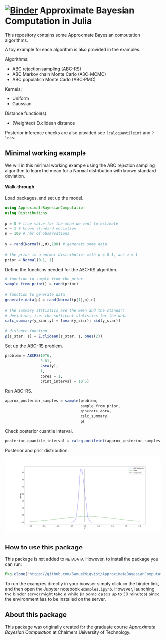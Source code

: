 # [![Binder](https://mybinder.org/badge.svg)](https://mybinder.org/v2/gh/SamuelWiqvist/ApproximateBayesianComputation.jl/master) Approximate Bayesian Computation in Julia

<!--- badges are not include currently 
![![Build Status](https://travis-ci.org/SamuelWiqvist/ApproximateBayesianComputation.jl.svg?branch=master)](https://travis-ci.org/SamuelWiqvist/ApproximateBayesianComputation.jl) [![Build status](https://ci.appveyor.com/api/projects/status/6iukm6um8355uldi?svg=true)](https://ci.appveyor.com/project/SamuelWiqvist/approximatebayesiancomputation-jl)[![Coverage Status](https://coveralls.io/repos/github/SamuelWiqvist/ApproximateBayesianComputation.jl/badge.svg)](https://coveralls.io/github/SamuelWiqvist/ApproximateBayesianComputation.jl)[![codecov](https://codecov.io/gh/SamuelWiqvist/ApproximateBayesianComputation.jl/branch/master/graph/badge.svg)](https://codecov.io/gh/SamuelWiqvist/ApproximateBayesianComputation.jl)
-->

This repository contains some Approximate Bayesian computation algorithms.

A toy example for each algorithm is also provided in the examples.

Algorithms:
* ABC rejection sampling (ABC-RS)
* ABC Markov chain Monte Carlo (ABC-MCMC)
* ABC population Monte Carlo (ABC-PMC)

Kernels:
* Uniform
* Gaussian

Distance function(s):
* (Weighted) Euclidean distance

Posterior inference checks are also provided see ```?calcquantileint``` and ```?loss```.


## Minimal working example

We will in this minimal working example using the ABC rejection sampling algorithm
to learn the mean for a Normal distribution with known standard deviation.

#### Walk-through

Load packages, and set up the model.

```julia
using ApproximateBayesianComputation
using Distributions

μ = 0 # true value for the mean we want to estimate
σ = 1 # known standard deviation
n = 100 # nbr of observations

y = rand(Normal(μ,σ),100) # generate some data

# the prior is a normal distribution with μ = 0.1, and σ = 1
prior = Normal(0.1, 1)
```

Define the functions needed for the ABC-RS algorithm.

```julia
# function to sample from the prior
sample_from_prior() = rand(prior)

# function to generate data
generate_data(μ) = rand(Normal(μ[1],σ),n)

# the summary statistics are the mean and the standard
# deviation, i.e. the sufficent statistics for the data
calc_summary(y_star,y) = [mean(y_star); std(y_star)]

# distance function
ρ(s_star, s) = Euclidean(s_star, s, ones(2))
```

Set up the ABC-RS problem.

```julia
problem = ABCRS(10^6,
                0.01,
                Data(y),
                1,
                cores = 1,
                print_interval = 10^5)
```

Run ABC-RS.

```julia
approx_posterior_samples = sample(problem,
                                  sample_from_prior,
                                  generate_data,
                                  calc_summary,
                                  ρ)
```

Check posterior quantile interval.

```julia
posterior_quantile_interval = calcquantileint(approx_posterior_samples)
```

Posterior and prior distribution.

![](/assets/post_min_example.png)


## How to use this package

This package is not added to `METADATA`. However, to install the package you can run:
```julia
Pkg.clone("https://github.com/SamuelWiqvist/ApproximateBayesianComputation.jl")
 ```

To run the examples directly in your browser simply click on the binder link, and then open the Jupyter notebook `examples.ipynb`. However, launching the binder server might take a while (in some cases up to 20 minutes) since the environment has to be installed on the server.

## About this package

This package was originally created for the graduate course *Approximate Bayesian Computation* at Chalmers University of Technology.
